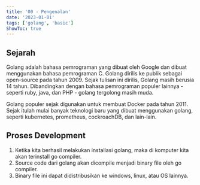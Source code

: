 ```yaml
---
title: '00 - Pengenalan'
date: '2023-01-01'
tags: ['golang', 'basic']
ShowToc: true
---
```


## Sejarah

Golang adalah bahasa pemrograman yang dibuat oleh Google dan dibuat menggunakan bahasa pemrograman C. Golang dirilis ke publik sebagai open-source pada tahun 2009. Sejak tulisan ini dirilis, Golang masih berusia 14 tahun. Dibandingkan dengan bahasa pemrograman populer lainnya - seperti ruby, java, dan PHP - golang tergolong masih muda.

Golang populer sejak digunakan untuk membuat Docker pada tahun 2011. Sejak itulah mulai banyak teknologi baru yang dibuat menggunakan golang, seperti kubernetes, prometheus, cockroachDB, dan lain-lain.

## Proses Development

1. Ketika kita berhasil melakukan installasi golang, maka di komputer kita akan terinstall go compiler.
2. Source code dari golang akan dicompile menjadi binary file oleh go compiler.
3. Binary file ini dapat didistribusikan ke windows, linux, atau OS lainnya.